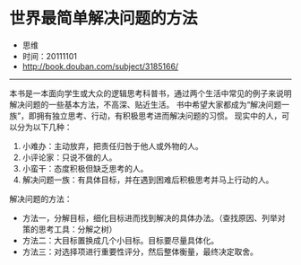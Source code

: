 # 世界最简单解决问题的方法

* 思维
* 时间：20111101
* http://book.douban.com/subject/3185166/

---

本书是一本面向学生或大众的逻辑思考科普书，通过两个生活中常见的例子来说明解决问题的一些基本方法，不高深、贴近生活。
书中希望大家都成为“解决问题一族”，即拥有独立思考、行动，有积极思考进而解决问题的习惯。
现实中的人，可以分为以下几种：

1. 小难办：主动放弃，把责任归咎于他人或外物的人。
2. 小评论家：只说不做的人。
3. 小蛮干：态度积极但缺乏思考的人。
4. 解决问题一族：有具体目标，并在遇到困难后积极思考并马上行动的人。

解决问题的方法：

* 方法一，分解目标，细化目标进而找到解决的具体办法。（查找原因、列举对策的思考工具：分解之树）
* 方法二：大目标置换成几个小目标。目标要尽量具体化。
* 方法三：对选择项进行重要性评分，然后整体衡量，最终决定取舍。
